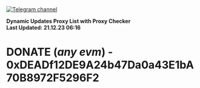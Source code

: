 [![Telegram channel](https://img.shields.io/endpoint?url=https://runkit.io/damiankrawczyk/telegram-badge/branches/master?url=https://t.me/n4z4v0d)](https://t.me/n4z4v0d) 

**Dynamic Updates Proxy List with Proxy Checker**  
**Last Updated: 21.12.23 06:16**

# DONATE (_any evm_) - 0xDEADf12DE9A24b47Da0a43E1bA70B8972F5296F2
